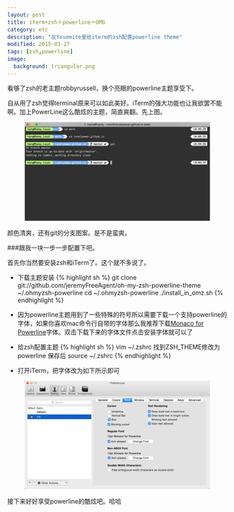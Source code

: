 ```yaml
---
layout: post
title: iterm+zsh＋powerline＝OMG
category: etc
description: "在Yosemite里给iterm的zsh配置powerline theme"
modified: 2015-03-27
tags: [zsh,powerline]
image:
  background: triangular.png
---
```


看够了zsh的老主题robbyrussell，换个亮眼的powerline主题享受下。

自从用了zsh觉得terminal原来可以如此美好。iTerm的强大功能也让我欲罢不能啊。加上PowerLine这么酷炫的主题，简直爽翻。先上图。
<figure>
<img src="https://raw.githubusercontent.com/lonelyswan/lonelyswan.github.io/master/images/powerline.png" alt="">
</figure>
颜色清爽，还有git的分支图案。是不是蛮爽。

###跟我一块一步一步配置下吧。

首先你当然要安装zsh和iTerm了。这个就不多说了。

* 下载主题安装
{% highlight sh %}
git clone git://github.com/jeremyFreeAgent/oh-my-zsh-powerline-theme ~/.ohmyzsh-powerline
cd ~/.ohmyzsh-powerline
./install_in_omz.sh
{% endhighlight %}
	
* 因为powerline主题用到了一些特殊的符号所以需要下载一个支持powerline的字体，如果你喜欢mac命令行自带的字体那么我推荐下载[Monaco for Powerline](https://github.com/supermarin/powerline-fonts/blob/bfcb152306902c09b62be6e4a5eec7763e46d62d/Monaco/Monaco%20for%20Powerline.otf)字体。双击下载下来的字体文件点击安装字体就可以了

* 给zsh配置主题
{% highlight sh %}
vim ~/.zshrc 
找到ZSH_THEME修改为powerline
保存后
source ~/.zshrc
{% endhighlight %}

* 打开iTerm，把字体改为如下所示即可
<figure>
<img src="https://raw.githubusercontent.com/lonelyswan/lonelyswan.github.io/master/images/config.png" alt="">
</figure>

接下来好好享受powerline的酷炫吧。哈哈
